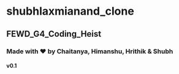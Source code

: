 # shubhlaxmianand_clone
## FEWD_G4_Coding_Heist
### Made with ❤️ by Chaitanya, Himanshu, Hrithik & Shubh
#### v0.1